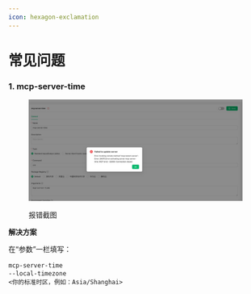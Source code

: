 ```yaml
---
icon: hexagon-exclamation
---
```


# 常见问题

### 1. mcp-server-time

<figure><img src="../../.gitbook/assets/telegram-cloud-photo-size-5-6068931438453048569-y.jpg" alt=""><figcaption><p>报错截图</p></figcaption></figure>

**解决方案**&#x20;

在“参数”一栏填写：

```
mcp-server-time
--local-timezone
<你的标准时区，例如：Asia/Shanghai>
```
